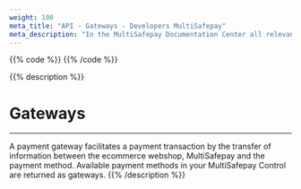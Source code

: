 ```yaml
---
weight: 100
meta_title: "API - Gateways - Developers MultiSafepay"
meta_description: "In the MultiSafepay Documentation Center all relevant information regarding our Plugins and API. As well as Support pages for Payment Method, Tools and General Questions. You can also find the contact details of our Support Team and Integration Team."
---
```

{{% code %}}
{{% /code %}}

{{% description %}}
# Gateways
<hr class="separator">
A payment gateway facilitates a payment transaction by the transfer of information between the ecommerce webshop, MultiSafepay and the payment method.
Available payment methods in your MultiSafepay Control are returned as gateways.
{{% /description %}}